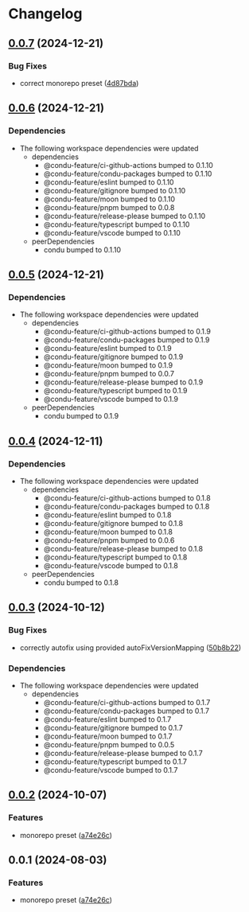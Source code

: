 # Changelog

## [0.0.7](https://github.com/niieani/condu/compare/@condu-preset/monorepo@0.0.6...@condu-preset/monorepo@0.0.7) (2024-12-21)


### Bug Fixes

* correct monorepo preset ([4d87bda](https://github.com/niieani/condu/commit/4d87bda8b6d439f0f913d55e256ffc34f9e0f030))

## [0.0.6](https://github.com/niieani/condu/compare/@condu-preset/monorepo@0.0.5...@condu-preset/monorepo@0.0.6) (2024-12-21)


### Dependencies

* The following workspace dependencies were updated
  * dependencies
    * @condu-feature/ci-github-actions bumped to 0.1.10
    * @condu-feature/condu-packages bumped to 0.1.10
    * @condu-feature/eslint bumped to 0.1.10
    * @condu-feature/gitignore bumped to 0.1.10
    * @condu-feature/moon bumped to 0.1.10
    * @condu-feature/pnpm bumped to 0.0.8
    * @condu-feature/release-please bumped to 0.1.10
    * @condu-feature/typescript bumped to 0.1.10
    * @condu-feature/vscode bumped to 0.1.10
  * peerDependencies
    * condu bumped to 0.1.10

## [0.0.5](https://github.com/niieani/condu/compare/@condu-preset/monorepo@0.0.4...@condu-preset/monorepo@0.0.5) (2024-12-21)


### Dependencies

* The following workspace dependencies were updated
  * dependencies
    * @condu-feature/ci-github-actions bumped to 0.1.9
    * @condu-feature/condu-packages bumped to 0.1.9
    * @condu-feature/eslint bumped to 0.1.9
    * @condu-feature/gitignore bumped to 0.1.9
    * @condu-feature/moon bumped to 0.1.9
    * @condu-feature/pnpm bumped to 0.0.7
    * @condu-feature/release-please bumped to 0.1.9
    * @condu-feature/typescript bumped to 0.1.9
    * @condu-feature/vscode bumped to 0.1.9
  * peerDependencies
    * condu bumped to 0.1.9

## [0.0.4](https://github.com/niieani/condu/compare/@condu-preset/monorepo@0.0.3...@condu-preset/monorepo@0.0.4) (2024-12-11)


### Dependencies

* The following workspace dependencies were updated
  * dependencies
    * @condu-feature/ci-github-actions bumped to 0.1.8
    * @condu-feature/condu-packages bumped to 0.1.8
    * @condu-feature/eslint bumped to 0.1.8
    * @condu-feature/gitignore bumped to 0.1.8
    * @condu-feature/moon bumped to 0.1.8
    * @condu-feature/pnpm bumped to 0.0.6
    * @condu-feature/release-please bumped to 0.1.8
    * @condu-feature/typescript bumped to 0.1.8
    * @condu-feature/vscode bumped to 0.1.8
  * peerDependencies
    * condu bumped to 0.1.8

## [0.0.3](https://github.com/niieani/condu/compare/@condu-preset/monorepo@0.0.2...@condu-preset/monorepo@0.0.3) (2024-10-12)


### Bug Fixes

* correctly autofix using provided autoFixVersionMapping ([50b8b22](https://github.com/niieani/condu/commit/50b8b22e17d8dead484bf3c77b106e4c7d11aee5))


### Dependencies

* The following workspace dependencies were updated
  * dependencies
    * @condu-feature/ci-github-actions bumped to 0.1.7
    * @condu-feature/condu-packages bumped to 0.1.7
    * @condu-feature/eslint bumped to 0.1.7
    * @condu-feature/gitignore bumped to 0.1.7
    * @condu-feature/moon bumped to 0.1.7
    * @condu-feature/pnpm bumped to 0.0.5
    * @condu-feature/release-please bumped to 0.1.7
    * @condu-feature/typescript bumped to 0.1.7
    * @condu-feature/vscode bumped to 0.1.7

## [0.0.2](https://github.com/niieani/condu/compare/@condu-preset/monorepo@0.0.1...@condu-preset/monorepo@0.0.2) (2024-10-07)


### Features

* monorepo preset ([a74e26c](https://github.com/niieani/condu/commit/a74e26ce955b0f048c2e6010a9224e00429a32f2))

## 0.0.1 (2024-08-03)


### Features

* monorepo preset ([a74e26c](https://github.com/niieani/condu/commit/a74e26ce955b0f048c2e6010a9224e00429a32f2))
